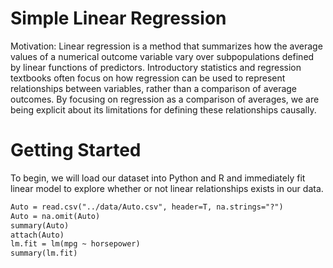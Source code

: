 # Simple Linear Regression

Motivation: Linear regression is a method that summarizes how the average values of a numerical outcome variable vary over subpopulations defined by linear functions of predictors. Introductory statistics and regression textbooks often focus on how regression can be used to represent relationships between variables, rather than a comparison of average outcomes. By focusing on regression as a comparison of averages, we are being explicit about its limitations for defining these relationships causally.

# Getting Started

To begin, we will load our dataset into Python and R and immediately fit linear model to explore whether or not linear relationships exists in our data.

```markdown
Auto = read.csv("../data/Auto.csv", header=T, na.strings="?")
Auto = na.omit(Auto)
summary(Auto)
attach(Auto)
lm.fit = lm(mpg ~ horsepower)
summary(lm.fit)
```

